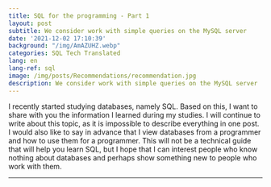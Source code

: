```yaml
---
title: SQL for the programming - Part 1
layout: post
subtitle: We consider work with simple queries on the MySQL server
date: '2021-12-02 17:10:39'
background: "/img/AmAZUHZ.webp"
categories: SQL Tech Translated
lang: en
lang-ref: sql
image: /img/posts/Recommendations/recommendation.jpg
description: We consider work with simple queries on the MySQL server
---
```

I recently started studying databases, namely SQL. Based on this, I want to share with you the information I learned during my studies. I will continue to write about this topic, as it is impossible to describe everything in one post. I would also like to say in advance that I view databases from a programmer and how to use them for a programmer. This will not be a technical guide that will help you learn SQL, but I hope that I can interest people who know nothing about databases and perhaps show something new to people who work with them.


***